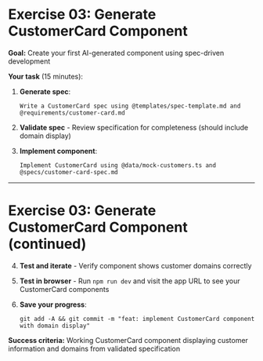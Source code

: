 # Exercise 03: Generate CustomerCard Component

**Goal:** Create your first AI-generated component using spec-driven development

**Your task** (15 minutes):

1. **Generate spec**:
   ```
   Write a CustomerCard spec using @templates/spec-template.md and @requirements/customer-card.md
   ```

2. **Validate spec** - Review specification for completeness (should include domain display)

3. **Implement component**:
   ```
   Implement CustomerCard using @data/mock-customers.ts and @specs/customer-card-spec.md
   ```

---

# Exercise 03: Generate CustomerCard Component (continued)

4. **Test and iterate** - Verify component shows customer domains correctly

5. **Test in browser** - Run `npm run dev` and visit the app URL to see your CustomerCard components

6. **Save your progress**:
   ```
   git add -A && git commit -m "feat: implement CustomerCard component with domain display"
   ```

**Success criteria:** Working CustomerCard component displaying customer information and domains from validated specification